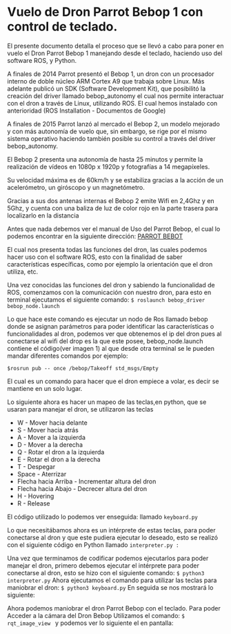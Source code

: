 # Vuelo de Dron Parrot Bebop 1 con control de teclado.

El presente documento detalla el proceso que se llevó a cabo para poner en vuelo el Dron Parrot Bebop 1 manejando desde el teclado, haciendo uso del software ROS, y Python.

A finales de 2014 Parrot presentó el Bebop 1, un dron con un procesador interno de doble núcleo ARM Cortex A9 que trabaja sobre Linux. Más adelante publicó un SDK (Software Development Kit), que posibilitó la creación del driver llamado bebop_autonomy el cual nos permite interactuar con el dron a través de Linux, utilizando ROS. El cual hemos instalado con anterioridad (ROS Installation - Documentos de Google)

A finales de 2015 Parrot lanzó al mercado el Bebop 2, un modelo mejorado y con más autonomía de vuelo que, sin embargo, se rige por el mismo sistema operativo haciendo también posible su control a través del driver bebop_autonomy. 

El Bebop 2 presenta una autonomía de hasta 25 minutos y permite la realización de vídeos en 1080p x 1920p y fotografías a 14 megapíxeles. 

Su velocidad máxima es de 60km/h y se estabiliza gracias a la acción de un acelerómetro, un giróscopo y un magnetómetro.

Gracias a sus dos antenas internas el Bebop 2 emite Wifi en 2,4Ghz y en 5Ghz, y cuenta con una baliza de luz de color rojo en la parte trasera para localizarlo en la distancia

Antes que nada debemos ver el manual de Uso del Parrot Bebop, el cual lo podemos encontrar en la siguiente dirección: [PARROT BEBOT](https://asset.conrad.com/media10/add/160267/c1/-/es/001300885ML03/manual-1300885-parrot-bebop-drone-blau-quadcopter-rtf-camera-drone-first-person-view-gps-function.pdf "PARROT BEBOT")

El cual nos presenta todas las funciones del dron, las cuales podemos hacer uso con el software ROS, esto con la finalidad de saber características específicas, como por ejemplo la orientación que el dron utiliza, etc.

Una vez conocidas las funciones del dron y sabiendo la funcionalidad de ROS, comenzamos con la comunicación con nuestro dron, para esto en terminal ejecutamos el siguiente comando:
`$ roslaunch bebop_driver bebop_node.launch`

Lo que hace este comando es ejecutar un nodo de Ros llamado bebop donde se asignan parámetros para poder identificar las características o funcionalidades al dron, podemos ver que obtenemos el ip del dron pues al conectarse al wifi del drop es la que este posee, bebop_node.launch contiene el código(ver imagen 1)  al que desde otra terminal se le pueden mandar diferentes comandos por ejemplo:

`$rosrun pub -- once /bebop/Takeoff std_msgs/Empty `

El cual es un comando para hacer que el dron empiece a volar, es decir se mantiene en un solo lugar.

Lo siguiente ahora es hacer un mapeo de las teclas,en python, que se usaran para manejar el dron, se utilizaron las teclas 

- W - Mover hacia delante
- S -  Mover hacia atrás
- A - Mover a la izquierda
- D - Mover a la derecha
- Q - Rotar el dron a la izquierda
- E - Rotar el dron a la derecha
- T - Despegar
- Space - Aterrizar
- Flecha hacia Arriba - Incrementar altura del dron
- Flecha hacia Abajo - Decrecer altura del dron
- H - Hovering
- R - Release

El código utilizado lo podemos ver enseguida: llamado `keyboard.py`

Lo que necesitábamos ahora es un intérprete de estas teclas, para poder conectarse al dron y que este pudiera ejecutar lo deseado, esto se realizó con el siguiente código en Python llamado `interpreter.py :`

Una vez que terminamos de codificar podemos ejecutarlos para poder manejar el dron, primero debemos ejecutar el intérprete para poder conectarse al dron, esto se hizo con el siguiente comando:
`$ python3 interpreter.py`
Ahora ejecutamos el comando para utilizar las teclas para maniobrar el dron:
`$ python3 keyboard.py`
En seguida se nos mostrará lo siguiente:

Ahora podemos maniobrar el dron Parrot Bebop con el teclado.
Para poder Acceder a la cámara del Dron Bebop Utilizamos el comando:
`$ rqt_image_view `
y podemos ver lo siguiente el en pantalla:
